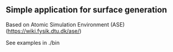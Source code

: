 Simple application for surface generation
---

Based on Atomic Simulation Environment (ASE)
(https://wiki.fysik.dtu.dk/ase/)

See examples in ./bin